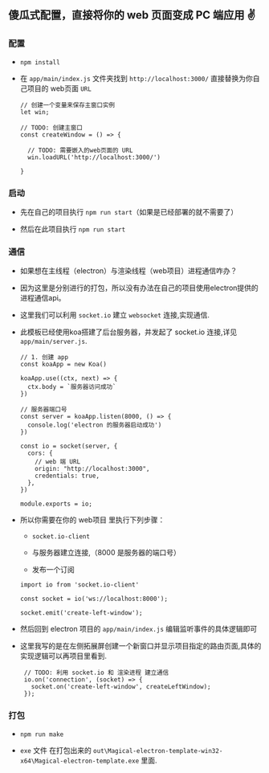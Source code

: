 ## 傻瓜式配置，直接将你的 web 页面变成 PC 端应用 ✌️

### 配置

* `npm install`

* 在 `app/main/index.js` 文件夹找到 `http://localhost:3000/` 直接替换为你自己项目的 web页面 `URL`
  ```
  // 创建一个变量来保存主窗口实例
  let win;

  // TODO: 创建主窗口
  const createWindow = () => {

    // TODO: 需要嵌入的web页面的 URL
    win.loadURL('http://localhost:3000/')

  }
  ```

### 启动

* 先在自己的项目执行 `npm run start`（如果是已经部署的就不需要了）

* 然后在此项目执行   `npm run start` 

### 通信

* 如果想在主线程（electron）与渲染线程（web项目）进程通信咋办？

* 因为这里是分别进行的打包，所以没有办法在自己的项目使用electron提供的进程通信api。

* 这里我们可以利用 `socket.io` 建立 `websocket` 连接,实现通信.

* 此模板已经使用koa搭建了后台服务器，并发起了 socket.io 连接,详见`app/main/server.js`.

  ```
  // 1. 创建 app
  const koaApp = new Koa()

  koaApp.use((ctx, next) => {
    ctx.body = `服务器访问成功`
  })

  // 服务器端口号
  const server = koaApp.listen(8000, () => {
    console.log('electron 的服务器启动成功')
  })

  const io = socket(server, {
    cors: {
      // web 端 URL
      origin: "http://localhost:3000",
      credentials: true,
    },
  })

  module.exports = io;
  ```


* 所以你需要在你的 web项目 里执行下列步骤：
  
    * `socket.io-client`
    
    * 与服务器建立连接,（8000 是服务器的端口号）
    
    * 发布一个订阅
    
    ```
    import io from 'socket.io-client' 
    
    const socket = io('ws://localhost:8000');
    
    socket.emit('create-left-window');
    ```
 * 然后回到 electron 项目的 `app/main/index.js` 编辑监听事件的具体逻辑即可
    
 * 这里我写的是在左侧拓展屏创建一个新窗口并显示项目指定的路由页面,具体的实现逻辑可以再项目里看到.
 
   ```
    // TODO: 利用 socket.io 和 渲染进程 建立通信
    io.on('connection', (socket) => {
      socket.on('create-left-window', createLeftWindow);
    });
   ```

### 打包

* `npm run make`

* `exe` 文件 在打包出来的 `out\Magical-electron-template-win32-x64\Magical-electron-template.exe` 里面.








